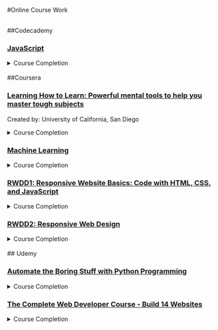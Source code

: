 #Online Course Work

<br>
##Codecademy

<a href="https://www.codecademy.com/learn/javascript"><h3>JavaScript</h3></a>
<details> 
  <summary>Course Completion</summary>
  <p align="center">
    <img src="https://raw.githubusercontent.com/demetrios-koziris/OnlineCourseWork/master/Codecademy_JavaScript/Completion.png" width="100%">
  </p>
</details> 

<br>
##Coursera

<a href="https://www.coursera.org/learn/learning-how-to-learn"><h3>Learning How to Learn: Powerful mental tools to help you master tough subjects</h3></a>
<p>Created by: University of California, San Diego</p>
<details> 
  <summary>Course Completion</summary>
  <p align="center">
    <img src="https://raw.githubusercontent.com/demetrios-koziris/OnlineCourseWork/master/Coursera_LearningHowToLearn/CompletedGrade.png" width="100%">
    <img src="https://raw.githubusercontent.com/demetrios-koziris/OnlineCourseWork/master/Coursera_LearningHowToLearn/Completion.png" width="100%">
  </p>
</details> 

<a href="https://www.coursera.org/learn/machine-learning"><h3>Machine Learning</h3></a>
<details> 
  <summary>Course Completion</summary>
  <p align="center">
    <img src="https://raw.githubusercontent.com/demetrios-koziris/OnlineCourseWork/master/Coursera_MachineLearning/Completion.png" width="100%">
  </p>
</details> 

<a href="https://www.coursera.org/learn/website-coding"><h3>RWDD1: Responsive Website Basics: Code with HTML, CSS, and JavaScript</h3></a>
<details> 
  <summary>Course Completion</summary>
  <p align="center">
    <img src="https://raw.githubusercontent.com/demetrios-koziris/OnlineCourseWork/master/Coursera_RWDD1_ResponsiveWebsiteBasics/CompletedGrade.PNG" width="100%">
    <img src="https://raw.githubusercontent.com/demetrios-koziris/OnlineCourseWork/master/Coursera_RWDD1_ResponsiveWebsiteBasics/Completion.PNG" width="100%">
  </p>
</details> 

<a href="https://www.coursera.org/learn/responsive-web-design"><h3>RWDD2: Responsive Web Design</h3></a>
<details> 
  <summary>Course Completion</summary>
  <p align="center">
  </p>
</details> 

<br>
## Udemy

<a href="https://www.udemy.com/automate/"><h3>Automate the Boring Stuff with Python Programming</h3></a>
<details> 
  <summary>Course Completion</summary>
  <p align="center">
  </p>
</details> 

<a href="https://www.udemy.com/complete-web-developer-course"><h3>The Complete Web Developer Course - Build 14 Websites</h3></a>
<details> 
  <summary>Course Completion</summary>
  <p align="center">
  </p>
</details> 

